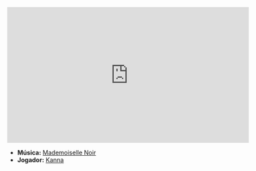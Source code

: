 <iframe width="560" height="315" src="https://www.youtube.com/embed/oNGq16nHr-Q?si=4M6PDqyW4LWraI3s" title="YouTube video player" frameborder="0" allow="accelerometer; autoplay; clipboard-write; encrypted-media; gyroscope; picture-in-picture; web-share" referrerpolicy="strict-origin-when-cross-origin" allowfullscreen></iframe>

- **Música:** [Mademoiselle Noir](../Músicas/Mademoiselle%20Noir.md)
- **Jogador:** [Kanna](content/Jogadores/Kanna.md)